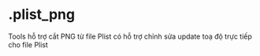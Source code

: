 # .plist_png
Tools hỗ trợ cắt PNG từ file Plist có hỗ trợ chỉnh sửa update toạ độ trực tiếp cho file Plist
